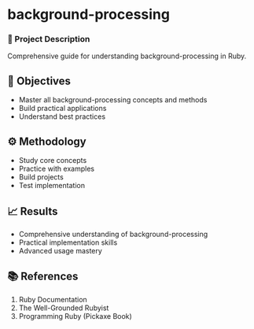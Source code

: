 # background-processing
### 📝 Project Description
Comprehensive guide for understanding background-processing in Ruby.

## 🎯 Objectives
- Master all background-processing concepts and methods
- Build practical applications
- Understand best practices

## ⚙️ Methodology
- Study core concepts
- Practice with examples
- Build projects
- Test implementation

## 📈 Results
- Comprehensive understanding of background-processing
- Practical implementation skills
- Advanced usage mastery

## 📚 References
1. Ruby Documentation
2. The Well-Grounded Rubyist
3. Programming Ruby (Pickaxe Book)
